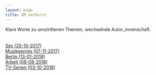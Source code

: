 ```yaml
---
layout: page
title: GM verkürzt
---
```


Klare Worte zu umstrittenen Themen, wechselnde Autor_innenschaft.
<br><br><br>
[Sex (20-10-2017)](https://grillmoebel.github.io/2017/10/20/fourtyfourth-post/)<br>
[Musikgenres (07-11-2017)](https://grillmoebel.github.io/2017/11/07/fourtyfifth-post/)<br>
[Berlin (13-01-2018)](https://grillmoebel.github.io/2018/01/13/fiftysecond-post/)<br>
[Arbeit (08-08-2018)](https://grillmoebel.github.io/2018/08/08/seventyfifth-post/)<br>
[TV-Serien (03-10-2018)](https://grillmoebel.github.io/2018/10/03/seventyeighth-post/)<br>

